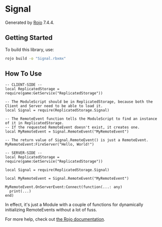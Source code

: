 # Signal
Generated by [Rojo](https://github.com/rojo-rbx/rojo) 7.4.4.

## Getting Started
To build this library, use:

```bash
rojo build -o "Signal.rbxmx"
```

## How To Use
```luau
-- CLIENT-SIDE --
local ReplicatedStorage = require(game:GetService("ReplicatedStorage"))

-- The ModuleScript should be in ReplicatedStorage, because both the Client and Server need to be able to load it.
local Signal = require(ReplicatedStorage.Signal)

-- The RemoteEvent function tells the ModuleScript to find an instance of it in ReplicatedStorage.
-- If the requested RemoteEvent doesn't exist, it creates one.
local MyRemoteEvent = Signal.RemoteEvent("MyRemoteEvent")

-- The return value of Signal.RemoteEvent() is just a RemoteEvent.
MyRemoteEvent:FireServer("Hello, World!")
```
```luau
-- SERVER-SIDE --
local ReplicatedStorage = require(game:GetService("ReplicatedStorage"))

local Signal = require(ReplicatedStorage.Signal)

local MyRemoteEvent = Signal.RemoteEvent("MyRemoteEvent")

MyRemoteEvent.OnServerEvent:Connect(function(...: any)
  print(...)
end)
```
In effect, it's just a Module with a couple of functions for dynamically initializing RemoteEvents without a lot of fuss.

For more help, check out [the Rojo documentation](https://rojo.space/docs).
